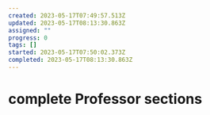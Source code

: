 ```yaml
---
created: 2023-05-17T07:49:57.513Z
updated: 2023-05-17T08:13:30.863Z
assigned: ""
progress: 0
tags: []
started: 2023-05-17T07:50:02.373Z
completed: 2023-05-17T08:13:30.863Z
---
```


# complete Professor sections

